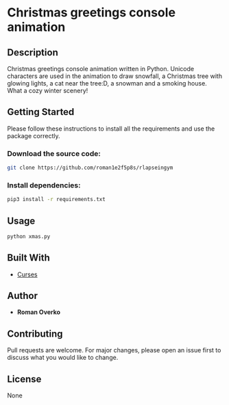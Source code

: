 # Christmas greetings console animation

## Description
Christmas greetings console animation written in Python. Unicode characters are used in the animation
to draw snowfall, a Christmas tree with glowing lights, a cat near the tree:D, a snowman and a 
smoking house. What a cozy winter scenery!

## Getting Started
Please follow these instructions to install all the requirements and use the package correctly.

### Download the source code:
```bash
git clone https://github.com/roman1e2f5p8s/rlapseingym
```

### Install dependencies:
```bash
pip3 install -r requirements.txt
```

## Usage
```bash
python xmas.py
```

## Built With
* [Curses](https://docs.python.org/3/howto/curses.html)

## Author
* **Roman Overko**

## Contributing
Pull requests are welcome. For major changes, please open an issue first to discuss what you would 
like to change.

## License
None
